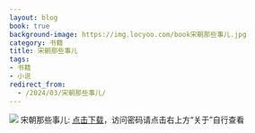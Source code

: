 ```yaml
---
layout: blog
book: true
background-image: https://img.locyoo.com/book宋朝那些事儿.jpg
category: 书籍
title: 宋朝那些事儿
tags:
- 书籍
- 小说
redirect_from:
  - /2024/03/宋朝那些事儿/
---
```

![](https://img.locyoo.com/book宋朝那些事儿.jpg)
宋朝那些事儿: <a name = "ref1" href="https://url18.ctfile.com/f/50983618-1439916352-4bd2c7?p=3619">点击下载</a>，访问密码请点击右上方“关于”自行查看